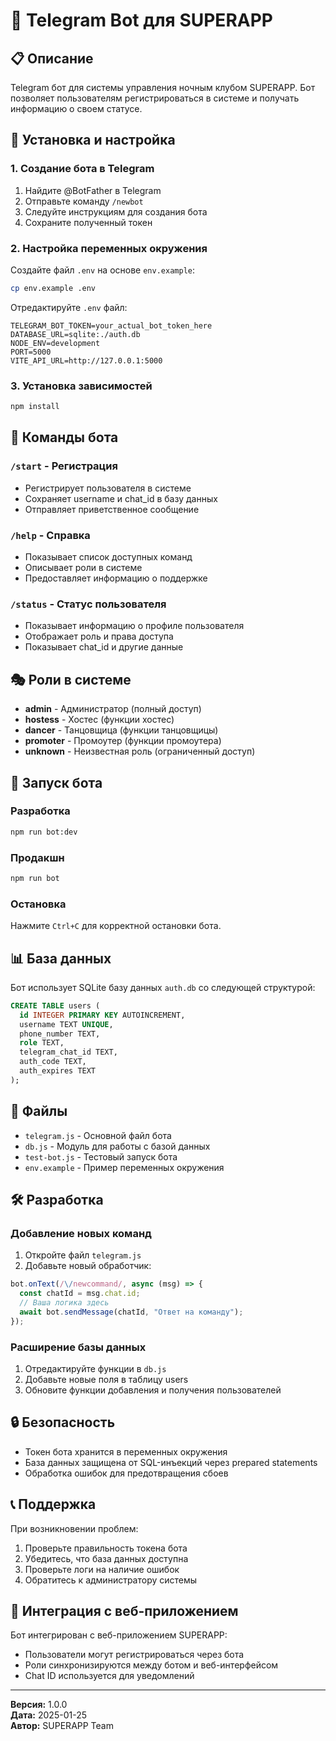 # 🤖 Telegram Bot для SUPERAPP

## 📋 Описание

Telegram бот для системы управления ночным клубом SUPERAPP. Бот позволяет пользователям регистрироваться в системе и получать информацию о своем статусе.

## 🚀 Установка и настройка

### 1. Создание бота в Telegram

1. Найдите @BotFather в Telegram
2. Отправьте команду `/newbot`
3. Следуйте инструкциям для создания бота
4. Сохраните полученный токен

### 2. Настройка переменных окружения

Создайте файл `.env` на основе `env.example`:

```bash
cp env.example .env
```

Отредактируйте `.env` файл:

```env
TELEGRAM_BOT_TOKEN=your_actual_bot_token_here
DATABASE_URL=sqlite:./auth.db
NODE_ENV=development
PORT=5000
VITE_API_URL=http://127.0.0.1:5000
```

### 3. Установка зависимостей

```bash
npm install
```

## 🎯 Команды бота

### `/start` - Регистрация
- Регистрирует пользователя в системе
- Сохраняет username и chat_id в базу данных
- Отправляет приветственное сообщение

### `/help` - Справка
- Показывает список доступных команд
- Описывает роли в системе
- Предоставляет информацию о поддержке

### `/status` - Статус пользователя
- Показывает информацию о профиле пользователя
- Отображает роль и права доступа
- Показывает chat_id и другие данные

## 🎭 Роли в системе

- **admin** - Администратор (полный доступ)
- **hostess** - Хостес (функции хостес)
- **dancer** - Танцовщица (функции танцовщицы)
- **promoter** - Промоутер (функции промоутера)
- **unknown** - Неизвестная роль (ограниченный доступ)

## 🚀 Запуск бота

### Разработка
```bash
npm run bot:dev
```

### Продакшн
```bash
npm run bot
```

### Остановка
Нажмите `Ctrl+C` для корректной остановки бота.

## 📊 База данных

Бот использует SQLite базу данных `auth.db` со следующей структурой:

```sql
CREATE TABLE users (
  id INTEGER PRIMARY KEY AUTOINCREMENT,
  username TEXT UNIQUE,
  phone_number TEXT,
  role TEXT,
  telegram_chat_id TEXT,
  auth_code TEXT,
  auth_expires TEXT
);
```

## 🔧 Файлы

- `telegram.js` - Основной файл бота
- `db.js` - Модуль для работы с базой данных
- `test-bot.js` - Тестовый запуск бота
- `env.example` - Пример переменных окружения

## 🛠️ Разработка

### Добавление новых команд

1. Откройте файл `telegram.js`
2. Добавьте новый обработчик:

```javascript
bot.onText(/\/newcommand/, async (msg) => {
  const chatId = msg.chat.id;
  // Ваша логика здесь
  await bot.sendMessage(chatId, "Ответ на команду");
});
```

### Расширение базы данных

1. Отредактируйте функции в `db.js`
2. Добавьте новые поля в таблицу users
3. Обновите функции добавления и получения пользователей

## 🔒 Безопасность

- Токен бота хранится в переменных окружения
- База данных защищена от SQL-инъекций через prepared statements
- Обработка ошибок для предотвращения сбоев

## 📞 Поддержка

При возникновении проблем:
1. Проверьте правильность токена бота
2. Убедитесь, что база данных доступна
3. Проверьте логи на наличие ошибок
4. Обратитесь к администратору системы

## 🔄 Интеграция с веб-приложением

Бот интегрирован с веб-приложением SUPERAPP:
- Пользователи могут регистрироваться через бота
- Роли синхронизируются между ботом и веб-интерфейсом
- Chat ID используется для уведомлений

---

**Версия:** 1.0.0  
**Дата:** 2025-01-25  
**Автор:** SUPERAPP Team 